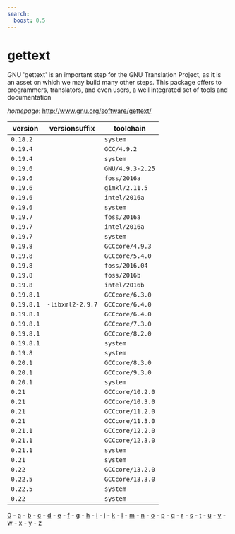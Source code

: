 ```yaml
---
search:
  boost: 0.5
---
```

# gettext

GNU 'gettext' is an important step for the GNU Translation Project, as it is an asset on which we may build many other steps. This package offers to programmers, translators, and even users, a well integrated set of tools and documentation

*homepage*: <http://www.gnu.org/software/gettext/>

version | versionsuffix | toolchain
--------|---------------|----------
``0.18.2`` |  | ``system``
``0.19.4`` |  | ``GCC/4.9.2``
``0.19.4`` |  | ``system``
``0.19.6`` |  | ``GNU/4.9.3-2.25``
``0.19.6`` |  | ``foss/2016a``
``0.19.6`` |  | ``gimkl/2.11.5``
``0.19.6`` |  | ``intel/2016a``
``0.19.6`` |  | ``system``
``0.19.7`` |  | ``foss/2016a``
``0.19.7`` |  | ``intel/2016a``
``0.19.7`` |  | ``system``
``0.19.8`` |  | ``GCCcore/4.9.3``
``0.19.8`` |  | ``GCCcore/5.4.0``
``0.19.8`` |  | ``foss/2016.04``
``0.19.8`` |  | ``foss/2016b``
``0.19.8`` |  | ``intel/2016b``
``0.19.8.1`` |  | ``GCCcore/6.3.0``
``0.19.8.1`` | ``-libxml2-2.9.7`` | ``GCCcore/6.4.0``
``0.19.8.1`` |  | ``GCCcore/6.4.0``
``0.19.8.1`` |  | ``GCCcore/7.3.0``
``0.19.8.1`` |  | ``GCCcore/8.2.0``
``0.19.8.1`` |  | ``system``
``0.19.8`` |  | ``system``
``0.20.1`` |  | ``GCCcore/8.3.0``
``0.20.1`` |  | ``GCCcore/9.3.0``
``0.20.1`` |  | ``system``
``0.21`` |  | ``GCCcore/10.2.0``
``0.21`` |  | ``GCCcore/10.3.0``
``0.21`` |  | ``GCCcore/11.2.0``
``0.21`` |  | ``GCCcore/11.3.0``
``0.21.1`` |  | ``GCCcore/12.2.0``
``0.21.1`` |  | ``GCCcore/12.3.0``
``0.21.1`` |  | ``system``
``0.21`` |  | ``system``
``0.22`` |  | ``GCCcore/13.2.0``
``0.22.5`` |  | ``GCCcore/13.3.0``
``0.22.5`` |  | ``system``
``0.22`` |  | ``system``

[0](../0/index.md) - [a](../a/index.md) - [b](../b/index.md) - [c](../c/index.md) - [d](../d/index.md) - [e](../e/index.md) - [f](../f/index.md) - [g](../g/index.md) - [h](../h/index.md) - [i](../i/index.md) - [j](../j/index.md) - [k](../k/index.md) - [l](../l/index.md) - [m](../m/index.md) - [n](../n/index.md) - [o](../o/index.md) - [p](../p/index.md) - [q](../q/index.md) - [r](../r/index.md) - [s](../s/index.md) - [t](../t/index.md) - [u](../u/index.md) - [v](../v/index.md) - [w](../w/index.md) - [x](../x/index.md) - [y](../y/index.md) - [z](../z/index.md)


